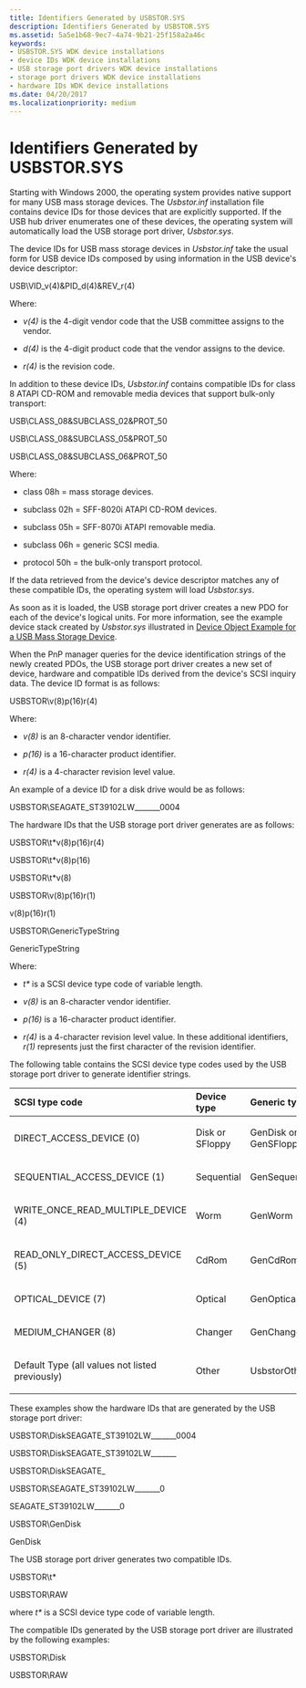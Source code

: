 ```yaml
---
title: Identifiers Generated by USBSTOR.SYS
description: Identifiers Generated by USBSTOR.SYS
ms.assetid: 5a5e1b68-9ec7-4a74-9b21-25f158a2a46c
keywords:
- USBSTOR.SYS WDK device installations
- device IDs WDK device installations
- USB storage port drivers WDK device installations
- storage port drivers WDK device installations
- hardware IDs WDK device installations
ms.date: 04/20/2017
ms.localizationpriority: medium
---
```


# Identifiers Generated by USBSTOR.SYS





Starting with Windows 2000, the operating system provides native support for many USB mass storage devices. The *Usbstor.inf* installation file contains device IDs for those devices that are explicitly supported. If the USB hub driver enumerates one of these devices, the operating system will automatically load the USB storage port driver, *Usbstor.sys*.

The device IDs for USB mass storage devices in *Usbstor.inf* take the usual form for USB device IDs composed by using information in the USB device's device descriptor:

USB\\VID_v(4)&PID_d(4)&REV_r(4)

Where:

-   *v(4)* is the 4-digit vendor code that the USB committee assigns to the vendor.

-   *d(4)* is the 4-digit product code that the vendor assigns to the device.

-   *r(4)* is the revision code.

In addition to these device IDs, *Usbstor.inf* contains compatible IDs for class 8 ATAPI CD-ROM and removable media devices that support bulk-only transport:

USB\\CLASS_08&SUBCLASS_02&PROT_50

USB\\CLASS_08&SUBCLASS_05&PROT_50

USB\\CLASS_08&SUBCLASS_06&PROT_50

Where:

-   class 08h = mass storage devices.

-   subclass 02h = SFF-8020i ATAPI CD-ROM devices.

-   subclass 05h = SFF-8070i ATAPI removable media.

-   subclass 06h = generic SCSI media.

-   protocol 50h = the bulk-only transport protocol.

If the data retrieved from the device's device descriptor matches any of these compatible IDs, the operating system will load *Usbstor.sys*.

As soon as it is loaded, the USB storage port driver creates a new PDO for each of the device's logical units. For more information, see the example device stack created by *Usbstor.sys* illustrated in [Device Object Example for a USB Mass Storage Device](https://docs.microsoft.com/windows-hardware/drivers/storage/device-object-example-for-a-usb-mass-storage-device).

When the PnP manager queries for the device identification strings of the newly created PDOs, the USB storage port driver creates a new set of device, hardware and compatible IDs derived from the device's SCSI inquiry data. The device ID format is as follows:

USBSTOR\\v(8)p(16)r(4)

Where:

-   *v(8)* is an 8-character vendor identifier.

-   *p(16)* is a 16-character product identifier.

-   *r(4)* is a 4-character revision level value.

An example of a device ID for a disk drive would be as follows:

USBSTOR\\SEAGATE_ST39102LW_______0004

The hardware IDs that the USB storage port driver generates are as follows:

USBSTOR\\t\*v(8)p(16)r(4)

USBSTOR\\t\*v(8)p(16)

USBSTOR\\t\*v(8)

USBSTOR\\v(8)p(16)r(1)

v(8)p(16)r(1)

USBSTOR\\GenericTypeString

GenericTypeString

Where:

- *t\** is a SCSI device type code of variable length.

- *v(8)* is an 8-character vendor identifier.

- *p(16)* is a 16-character product identifier.

- *r(4)* is a 4-character revision level value. In these additional identifiers, *r(1)* represents just the first character of the revision identifier.

The following table contains the SCSI device type codes used by the USB storage port driver to generate identifier strings.

<table>
<colgroup>
<col width="33%" />
<col width="33%" />
<col width="33%" />
</colgroup>
<thead>
<tr class="header">
<th align="left">SCSI type code</th>
<th align="left">Device type</th>
<th align="left">Generic type</th>
</tr>
</thead>
<tbody>
<tr class="odd">
<td align="left"><p>DIRECT_ACCESS_DEVICE (0)</p></td>
<td align="left"><p>Disk or SFloppy</p></td>
<td align="left"><p>GenDisk or GenSFloppy</p></td>
</tr>
<tr class="even">
<td align="left"><p>SEQUENTIAL_ACCESS_DEVICE (1)</p></td>
<td align="left"><p>Sequential</p></td>
<td align="left"><p>GenSequential</p></td>
</tr>
<tr class="odd">
<td align="left"><p>WRITE_ONCE_READ_MULTIPLE_DEVICE (4)</p></td>
<td align="left"><p>Worm</p></td>
<td align="left"><p>GenWorm</p></td>
</tr>
<tr class="even">
<td align="left"><p>READ_ONLY_DIRECT_ACCESS_DEVICE (5)</p></td>
<td align="left"><p>CdRom</p></td>
<td align="left"><p>GenCdRom</p></td>
</tr>
<tr class="odd">
<td align="left"><p>OPTICAL_DEVICE (7)</p></td>
<td align="left"><p>Optical</p></td>
<td align="left"><p>GenOptical</p></td>
</tr>
<tr class="even">
<td align="left"><p>MEDIUM_CHANGER (8)</p></td>
<td align="left"><p>Changer</p></td>
<td align="left"><p>GenChanger</p></td>
</tr>
<tr class="odd">
<td align="left"><p>Default Type (all values not listed previously)</p></td>
<td align="left"><p>Other</p></td>
<td align="left"><p>UsbstorOther</p></td>
</tr>
</tbody>
</table>

 

These examples show the hardware IDs that are generated by the USB storage port driver:

USBSTOR\\DiskSEAGATE_ST39102LW_______0004

USBSTOR\\DiskSEAGATE_ST39102LW_______

USBSTOR\\DiskSEAGATE_

USBSTOR\\SEAGATE_ST39102LW_______0

SEAGATE_ST39102LW_______0

USBSTOR\\GenDisk

GenDisk

The USB storage port driver generates two compatible IDs.

USBSTOR\\t\*

USBSTOR\\RAW

where *t\** is a SCSI device type code of variable length.

The compatible IDs generated by the USB storage port driver are illustrated by the following examples:

USBSTOR\\Disk

USBSTOR\\RAW

 

 





